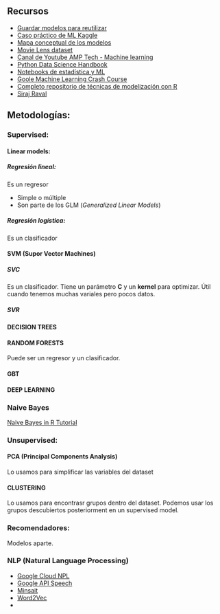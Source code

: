 ## Recursos
* [Guardar modelos para reutilizar](http://scikit-learn.org/stable/modules/model_persistence.html)
* [Caso práctico de ML Kaggle](https://www.kaggle.com/c/house-prices-advanced-regression-techniques#tutorials)
* [Mapa conceptual de los modelos](http://scikit-learn.org/stable/tutorial/machine_learning_map/index.html)
* [Movie Lens dataset](https://grouplens.org/datasets/movielens/)
* [Canal de Youtube AMP Tech - Machine learning](https://www.youtube.com/channel/UCG4H4Qf-ZU9Ycr_PQ4egqDQ)
* [Python Data Science Handbook](https://jakevdp.github.io/PythonDataScienceHandbook/index.html)
* [Notebooks de estadística y ML](https://sebastianraschka.com/notebooks/python-notebooks.html)
* [Goole Machine Learning Crash Course](https://developers.google.com/machine-learning/crash-course/)
* [Completo repositorio de técnicas de modelización con R](https://rpubs.com/Joaquin_AR)
* [Siraj Raval](https://www.youtube.com/channel/UCWN3xxRkmTPmbKwht9FuE5A/featured)

## Metodologías:
### Supervised:
#### Linear models:
##### Regresión lineal:
Es un regresor
* Simple o múltiple
* Son parte de los GLM (*Generalized Linear Models*)

##### Regresión logística:
Es un clasificador

#### SVM (Supor Vector Machines)
##### SVC
Es un clasificador. Tiene un parámetro **C** y un **kernel** para optimizar. Útil cuando tenemos muchas variales pero pocos datos.

##### SVR

#### DECISION TREES
#### RANDOM FORESTS
Puede ser un regresor y un clasificador.
#### GBT
#### DEEP LEARNING

### Naive Bayes
[Naive Bayes in R Tutorial](http://www.learnbymarketing.com/tutorials/naive-bayes-in-r/)

### Unsupervised:
#### PCA (Principal Components Analysis)
Lo usamos para simplificar las variables del dataset
#### CLUSTERING
Lo usamos para encontrasr grupos dentro del dataset. Podemos usar los grupos descubiertos posteriorment en un supervised model.

### Recomendadores:
Modelos aparte.

### NLP (Natural Language Processing)
* [Google Cloud NPL](https://cloud.google.com/natural-language/?hl=es)
* [Google API Speech](https://cloud.google.com/speech/?hl=es)
* [Minsait](https://www.minsait.com/es)
* [Word2Vec](https://en.wikipedia.org/wiki/Word2vec)
*
